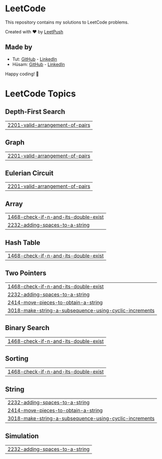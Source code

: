 # LeetCode

This repository contains my solutions to LeetCode problems.

Created with :heart: by [LeetPush](https://github.com/husamahmud/LeetPush)

 ## Made by 
 - Tut: [GitHub](https://github.com/TutTrue) - [LinkedIn](https://www.linkedin.com/in/mahmoud-hamdy-8b6825245/)
 - Hüsam: [GitHub](https://github.com/husamahmud) - [LinkedIn](https://www.linkedin.com/in/husamahmud/)

 Happy coding! 🚀
<!---LeetCode Topics Start-->
# LeetCode Topics
## Depth-First Search
|  |
| ------- |
| [2201-valid-arrangement-of-pairs](https://github.com/vedantpople4/LeetCode/tree/master/2201-valid-arrangement-of-pairs) |
## Graph
|  |
| ------- |
| [2201-valid-arrangement-of-pairs](https://github.com/vedantpople4/LeetCode/tree/master/2201-valid-arrangement-of-pairs) |
## Eulerian Circuit
|  |
| ------- |
| [2201-valid-arrangement-of-pairs](https://github.com/vedantpople4/LeetCode/tree/master/2201-valid-arrangement-of-pairs) |
## Array
|  |
| ------- |
| [1468-check-if-n-and-its-double-exist](https://github.com/vedantpople4/LeetCode/tree/master/1468-check-if-n-and-its-double-exist) |
| [2232-adding-spaces-to-a-string](https://github.com/vedantpople4/LeetCode/tree/master/2232-adding-spaces-to-a-string) |
## Hash Table
|  |
| ------- |
| [1468-check-if-n-and-its-double-exist](https://github.com/vedantpople4/LeetCode/tree/master/1468-check-if-n-and-its-double-exist) |
## Two Pointers
|  |
| ------- |
| [1468-check-if-n-and-its-double-exist](https://github.com/vedantpople4/LeetCode/tree/master/1468-check-if-n-and-its-double-exist) |
| [2232-adding-spaces-to-a-string](https://github.com/vedantpople4/LeetCode/tree/master/2232-adding-spaces-to-a-string) |
| [2414-move-pieces-to-obtain-a-string](https://github.com/vedantpople4/LeetCode/tree/master/2414-move-pieces-to-obtain-a-string) |
| [3018-make-string-a-subsequence-using-cyclic-increments](https://github.com/vedantpople4/LeetCode/tree/master/3018-make-string-a-subsequence-using-cyclic-increments) |
## Binary Search
|  |
| ------- |
| [1468-check-if-n-and-its-double-exist](https://github.com/vedantpople4/LeetCode/tree/master/1468-check-if-n-and-its-double-exist) |
## Sorting
|  |
| ------- |
| [1468-check-if-n-and-its-double-exist](https://github.com/vedantpople4/LeetCode/tree/master/1468-check-if-n-and-its-double-exist) |
## String
|  |
| ------- |
| [2232-adding-spaces-to-a-string](https://github.com/vedantpople4/LeetCode/tree/master/2232-adding-spaces-to-a-string) |
| [2414-move-pieces-to-obtain-a-string](https://github.com/vedantpople4/LeetCode/tree/master/2414-move-pieces-to-obtain-a-string) |
| [3018-make-string-a-subsequence-using-cyclic-increments](https://github.com/vedantpople4/LeetCode/tree/master/3018-make-string-a-subsequence-using-cyclic-increments) |
## Simulation
|  |
| ------- |
| [2232-adding-spaces-to-a-string](https://github.com/vedantpople4/LeetCode/tree/master/2232-adding-spaces-to-a-string) |
<!---LeetCode Topics End-->